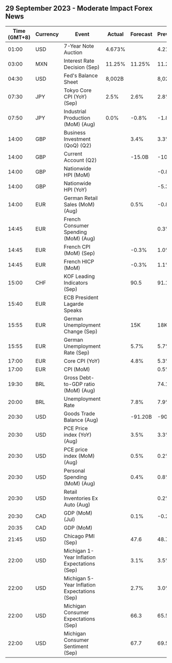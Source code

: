 ## 29 September 2023 - Moderate Impact Forex News

| Time (GMT+8) | Currency | Event | Actual | Forecast | Previous |
|------|----------|-------|--------|----------|----------|
| 01:00 | USD | 7-Year Note Auction | 4.673% |  | 4.212% |
| 03:00 | MXN | Interest Rate Decision (Sep) | 11.25% | 11.25% | 11.25% |
| 04:30 | USD | Fed's Balance Sheet | 8,002B |  | 8,024B |
| 07:30 | JPY | Tokyo Core CPI (YoY) (Sep) | 2.5% | 2.6% | 2.8% |
| 07:50 | JPY | Industrial Production (MoM) (Aug) | 0.0% | -0.8% | -1.8% |
| 14:00 | GBP | Business Investment (QoQ) (Q2) |  | 3.4% | 3.3% |
| 14:00 | GBP | Current Account (Q2) |  | -15.0B | -10.8B |
| 14:00 | GBP | Nationwide HPI (MoM) |  |  | -0.8% |
| 14:00 | GBP | Nationwide HPI (YoY) |  |  | -5.3% |
| 14:00 | EUR | German Retail Sales (MoM) (Aug) |  | 0.5% | -0.8% |
| 14:45 | EUR | French Consumer Spending (MoM) (Aug) |  |  | 0.3% |
| 14:45 | EUR | French CPI (MoM) (Sep) |  | -0.3% | 1.0% |
| 14:45 | EUR | French HICP (MoM) |  | -0.3% | 1.1% |
| 15:00 | CHF | KOF Leading Indicators (Sep) |  | 90.5 | 91.1 |
| 15:40 | EUR | ECB President Lagarde Speaks |  |  |  |
| 15:55 | EUR | German Unemployment Change (Sep) |  | 15K | 18K |
| 15:55 | EUR | German Unemployment Rate (Sep) |  | 5.7% | 5.7% |
| 17:00 | EUR | Core CPI (YoY) |  | 4.8% | 5.3% |
| 17:00 | EUR | CPI (MoM) |  |  | 0.5% |
| 19:30 | BRL | Gross Debt-to-GDP ratio (MoM) (Aug) |  |  | 74.1% |
| 20:00 | BRL | Unemployment Rate |  | 7.8% | 7.9% |
| 20:30 | USD | Goods Trade Balance (Aug) |  | -91.20B | -90.92B |
| 20:30 | USD | PCE Price index (YoY) (Aug) |  | 3.5% | 3.3% |
| 20:30 | USD | PCE price index (MoM) (Aug) |  | 0.5% | 0.2% |
| 20:30 | USD | Personal Spending (MoM) (Aug) |  | 0.4% | 0.8% |
| 20:30 | USD | Retail Inventories Ex Auto (Aug) |  |  | 0.2% |
| 20:30 | CAD | GDP (MoM) (Jul) |  | 0.1% | -0.2% |
| 20:35 | CAD | GDP (MoM) |  |  |  |
| 21:45 | USD | Chicago PMI (Sep) |  | 47.6 | 48.7 |
| 22:00 | USD | Michigan 1-Year Inflation Expectations (Sep) |  | 3.1% | 3.5% |
| 22:00 | USD | Michigan 5-Year Inflation Expectations (Sep) |  | 2.7% | 3.0% |
| 22:00 | USD | Michigan Consumer Expectations (Sep) |  | 66.3 | 65.5 |
| 22:00 | USD | Michigan Consumer Sentiment (Sep) |  | 67.7 | 69.5 |
